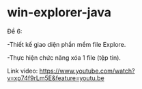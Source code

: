 # win-explorer-java
Đề 6: 


  -Thiết kế giao diện phần mềm file Explore.
  
  
  -Thực hiện chức năng xóa 1 file (tệp tin).

Link video: https://www.youtube.com/watch?v=xp74f9rLm5E&feature=youtu.be
